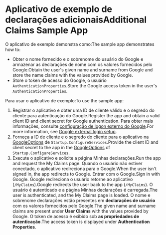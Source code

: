# <a name="additional-claims-sample-app"></a><span data-ttu-id="7a9ef-101">Aplicativo de exemplo de declarações adicionais</span><span class="sxs-lookup"><span data-stu-id="7a9ef-101">Additional Claims Sample App</span></span>

<span data-ttu-id="7a9ef-102">O aplicativo de exemplo demonstra como:</span><span class="sxs-lookup"><span data-stu-id="7a9ef-102">The sample app demonstrates how to:</span></span>

* <span data-ttu-id="7a9ef-103">Obter o nome fornecido e o sobrenome do usuário do Google e armazenar as declarações de nome com os valores fornecidos pelo Google.</span><span class="sxs-lookup"><span data-stu-id="7a9ef-103">Obtain the user's given name and surname from Google and store the name claims with the values provided by Google.</span></span>
* <span data-ttu-id="7a9ef-104">Store o token de acesso do Google, o usuário `AuthenticationProperties`.</span><span class="sxs-lookup"><span data-stu-id="7a9ef-104">Store the Google access token in the user's `AuthenticationProperties`.</span></span>

<span data-ttu-id="7a9ef-105">Para usar o aplicativo de exemplo:</span><span class="sxs-lookup"><span data-stu-id="7a9ef-105">To use the sample app:</span></span>

1. <span data-ttu-id="7a9ef-106">Registrar o aplicativo e obter uma ID de cliente válido e o segredo do cliente para autenticação do Google.</span><span class="sxs-lookup"><span data-stu-id="7a9ef-106">Register the app and obtain a valid client ID and client secret for Google authentication.</span></span> <span data-ttu-id="7a9ef-107">Para obter mais informações, consulte [configuração de logon externo do Google](https://docs.microsoft.com/aspnet/core/security/authentication/social/google-logins).</span><span class="sxs-lookup"><span data-stu-id="7a9ef-107">For more information, see [Google external login setup](https://docs.microsoft.com/aspnet/core/security/authentication/social/google-logins).</span></span>
1. <span data-ttu-id="7a9ef-108">Forneça a ID de cliente e o segredo do cliente para o aplicativo na [GoogleOptions](https://docs.microsoft.com/dotnet/api/microsoft.aspnetcore.authentication.google.googleoptions) de `Startup.ConfigureServices`.</span><span class="sxs-lookup"><span data-stu-id="7a9ef-108">Provide the client ID and client secret to the app in the [GoogleOptions](https://docs.microsoft.com/dotnet/api/microsoft.aspnetcore.authentication.google.googleoptions) of `Startup.ConfigureServices`.</span></span>
1. <span data-ttu-id="7a9ef-109">Execute o aplicativo e solicite a página Minhas declarações.</span><span class="sxs-lookup"><span data-stu-id="7a9ef-109">Run the app and request the My Claims page.</span></span> <span data-ttu-id="7a9ef-110">Quando o usuário não estiver conectado, o aplicativo redireciona para o Google.</span><span class="sxs-lookup"><span data-stu-id="7a9ef-110">When the user isn't signed in, the app redirects to Google.</span></span> <span data-ttu-id="7a9ef-111">Entrar com o Google.</span><span class="sxs-lookup"><span data-stu-id="7a9ef-111">Sign in with Google.</span></span> <span data-ttu-id="7a9ef-112">Google redireciona o usuário retorne ao aplicativo (`/MyClaims`).</span><span class="sxs-lookup"><span data-stu-id="7a9ef-112">Google redirects the user back to the app (`/MyClaims`).</span></span> <span data-ttu-id="7a9ef-113">O usuário é autenticado e a página Minhas declarações é carregada.</span><span class="sxs-lookup"><span data-stu-id="7a9ef-113">The user is authenticated, and the My Claims page is loaded.</span></span> <span data-ttu-id="7a9ef-114">O nome e sobrenome declarações estão presentes em **declarações de usuário** com os valores fornecidos pelo Google.</span><span class="sxs-lookup"><span data-stu-id="7a9ef-114">The given name and surname claims are present under **User Claims** with the values provided by Google.</span></span> <span data-ttu-id="7a9ef-115">O token de acesso é exibido sob **as propriedades de autenticação**.</span><span class="sxs-lookup"><span data-stu-id="7a9ef-115">The access token is displayed under **Authentication Properties**.</span></span>
